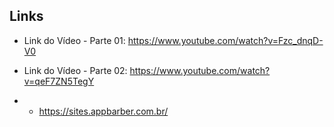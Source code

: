 ## Links

* Link do Vídeo - Parte 01: https://www.youtube.com/watch?v=Fzc_dnqD-V0

* Link do Vídeo - Parte 02: https://www.youtube.com/watch?v=qeF7ZN5TegY

* * https://sites.appbarber.com.br/